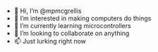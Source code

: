 - 👋 Hi, I’m @mpmcgrellis
- 👀 I’m interested in making computers do things
- 🌱 I’m currently learning microcontrollers
- 💞️ I’m looking to collaborate on anything
- 📫 Just lurking right now

<!---
mpmcgrellis/mpmcgrellis is a ✨ special ✨ repository because its `README.md` (this file) appears on your GitHub profile.
You can click the Preview link to take a look at your changes.
--->
